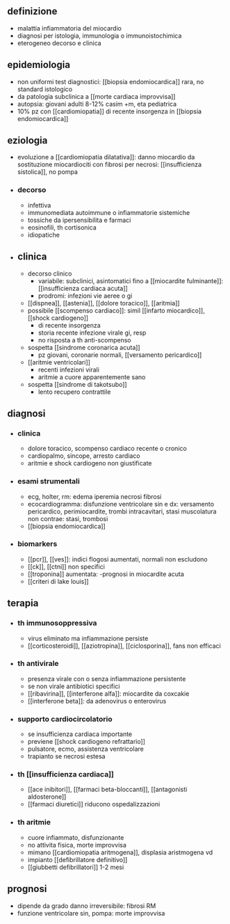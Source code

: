 ## definizione
- malattia infiammatoria del miocardio
- diagnosi per istologia, immunologia o immunoistochimica
- eterogeneo decorso e clinica

## epidemiologia
- non uniformi test diagnostici: [[biopsia endomiocardica]] rara, no standard istologico
- da patologia subclinica a [[morte cardiaca improvvisa]]
- autopsia: giovani adulti 8-12% casim +m, eta pediatrica
- 10% pz con [[cardiomiopatia]] di recente insorgenza in [[biopsia endomiocardica]]

## eziologia
- evoluzione a [[cardiomiopatia dilatativa]]: danno miocardio da sostituzione miocardiociti con fibrosi per necrosi: [[insufficienza sistolica]], no pompa
- ### decorso
	- infettiva
	- immunomediata autoimmune o infiammatorie sistemiche
	- tossiche da ipersensibilita e farmaci
	- eosinofili, th cortisonica
	- idiopatiche

- ## clinica
	- decorso clinico
		- variabile: subclinici, asintomatici fino a [[miocardite fulminante]]: [[insufficienza cardiaca acuta]]
		- prodromi: infezioni vie aeree o gi
	- [[dispnea]], [[astenia]], [[dolore toracico]], [[aritmia]]
	- possibile [[scompenso cardiaco]]: simil [[infarto miocardico]], [[shock cardiogeno]]
		- di recente insorgenza
		- storia recente infezione virale gi, resp
		- no risposta a th anti-scompenso
	- sospetta [[sindrome coronarica acuta]]
		- pz giovani, coronarie normali, [[versamento pericardico]]
	- [[aritmie ventricolari]]
		- recenti infezioni virali
		- aritmie a cuore apparentemente sano
	- sospetta [[sindrome di takotsubo]]
		- lento recupero contrattile

## diagnosi
- ### clinica
	- dolore toracico, scompenso cardiaco recente o cronico
	- cardiopalmo, sincope, arresto cardiaco
	- aritmie e shock cardiogeno non giustificate
- ### esami strumentali
	- ecg, holter, rm: edema iperemia necrosi fibrosi
	- ecocardiogramma: disfunzione ventricolare sin e dx: versamento pericardico, perimiocardite, trombi intracavitari, stasi muscolatura non contrae: stasi, trombosi
	- [[biopsia endomiocardica]]
- ### biomarkers
	- [[pcr]], [[ves]]: indici flogosi aumentati, normali non escludono
	- [[ck]], [[ctni]] non specifici
	- [[troponina]] aumentata: -prognosi in miocardite acuta
	- [[criteri di lake louis]]

## terapia
- ### th immunosoppressiva
	- virus eliminato ma infiammazione persiste
	- [[corticosteroidi]], [[aziotropina]], [[ciclosporina]], fans non efficaci
- ### th antivirale
	- presenza virale con o senza infiammazione persistente
	- se non virale antibiotici specifici
	- [[ribavirina]], [[interferone alfa]]: miocardite da coxcakie
	- [[interferone beta]]: da adenovirus o enterovirus
- ### supporto cardiocircolatorio
	- se insufficienza cardiaca importante
	- previene [[shock cardiogeno refrattario]]
	- pulsatore, ecmo, assistenza ventricolare
	- trapianto se necrosi estesa
- ### th [[insufficienza cardiaca]]
	- [[ace inibitori]], [[farmaci beta-bloccanti]], [[antagonisti aldosterone]]
	- [[farmaci diuretici]] riducono ospedalizzazioni
- ### th aritmie
	- cuore infiammato, disfunzionante
	- no attivita fisica, morte improvvisa
	- mimano [[cardiomiopatia aritmogena]], displasia aristmogena vd
	- impianto [[defibrillatore definitivo]]
	- [[giubbetti defibrillatori]] 1-2 mesi

## prognosi
- dipende da grado danno irreversibile: fibrosi RM
- funzione ventricolare sin, pompa: morte improvvisa